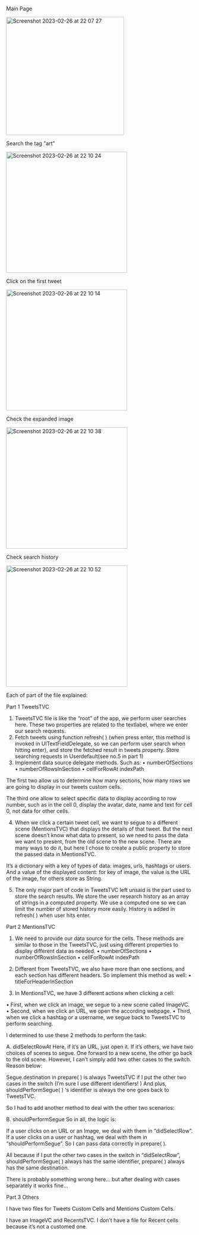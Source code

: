 Main Page

<img width="317" alt="Screenshot 2023-02-26 at 22 07 27" src="https://user-images.githubusercontent.com/116632169/221441190-fa54cdb2-ebf3-4966-bf97-c6fcebf0950f.png">

Search the tag "art"

<img width="325" alt="Screenshot 2023-02-26 at 22 10 24" src="https://user-images.githubusercontent.com/116632169/221441231-df523800-831a-4192-9b60-f1ec0aee56ee.png">

Click on the first tweet

<img width="325" alt="Screenshot 2023-02-26 at 22 10 14" src="https://user-images.githubusercontent.com/116632169/221441268-e424503f-9af1-4f53-bc02-b66694b9afc2.png">

Check the expanded image

<img width="326" alt="Screenshot 2023-02-26 at 22 10 38" src="https://user-images.githubusercontent.com/116632169/221441289-d289e1e9-d2c7-4706-8a42-122ec1854a9d.png">

Check search history

<img width="326" alt="Screenshot 2023-02-26 at 22 10 52" src="https://user-images.githubusercontent.com/116632169/221441296-be67e1a6-bb24-4da6-ac52-29ee39ae9639.png">





Each of part of the file explained:


Part 1 TweetsTVC 

1. TweetsTVC file is like the “root” of the app, we perform user searches here. These two properties are related to the textlabel, where we enter our search requests.
2. Fetch tweets using function refresh( ) (when press enter, this method is invoked in UITextFieldDelegate, so we can perform user search when hitting enter), and store the fetched result in tweets property. Store searching requests in Userdefault(see no.5 in part 1)
3. Implement data source delegate methods. Such as:
•	numberOfSections
•	numberOfRowsInSection
•	cellForRowAt indexPath

The first two allow us to determine how many sections, how many rows we are going to display in our tweets custom cells. 

The third one allow to select specific data to display according to row number, such as in the cell 0, display the avatar, date, name and text for cell 0, not data for other cells.


4. When we click a certain tweet cell, we want to segue to a different scene (MentionsTVC) that displays the details of that tweet. 
But the next scene doesn’t know what data to present, so we need to pass the data we want to present, from the old scene to the new scene.
There are many ways to do it, but here I chose to create a public property to store the passed data in MentionsTVC. 

It’s a dictionary with a key of types of data: images, urls, hashtags or users. And a value of the displayed content: for key of image, the value is the URL of the image, for others store as String. 

5. The only major part of code in TweetsTVC left unsaid is the part used to store the search results. 
We store the user research history as an array of strings in a computed property. We use a computed one so we can limit the number of stored history more easily. History is added in refresh( ) when user hits enter.


Part 2 MentionsTVC

1. We need to provide our data source for the cells. These methods are similar to those in the TweetsTVC, just using different properties to display different data as needed.
•	numberOfSections
•	numberOfRowsInSection
•	cellForRowAt indexPath

2. Different from TweetsTVC, we also have more than one sections, and each section has different headers. So implement this method as well:
•	titleForHeaderInSection

3. In MentionsTVC, we have 3 different actions when clicking a cell:

•	First, when we click an image, we segue to a new scene called ImageVC.
•	Second, when we click an URL, we open the according webpage.
•	Third, when we click a hashtag or a username, we segue back to TweetsTVC to perform searching.

I determined to use these 2 methods to perform the task:

A.	didSelectRowAt
Here, if it’s an URL, just open it. 
If it’s others, we have two choices of scenes to segue. One forward to a new scene, the other go back to the old scene. However, I can’t simply add two other cases to the switch. Reason below:

Segue.destination in prepare( ) is always TweetsTVC if I put the other two cases in the    switch (I’m sure I use different identifiers! )
And plus, shouldPerformSegue( ) ‘s identifier is always the one goes back to TweetsTVC.

So I had to add another method to deal with the other two scenarios:

B.	shouldPerformSegue
So in all, the logic is: 

If a user clicks on an URL or an Image,  we deal with them in “didSelectRow”. If  a user clicks on a user or hashtag, we deal with them in “shouldPerformSegue”.  So I  can pass data correctly in prepare( ).

All because if I put the other two cases in the switch in “didSelectRow”, shouldPerformSegue( ) always has the same identifier, prepare( ) always has the same destination. 

There is probably something wrong here… but after dealing with cases separately it works fine…

Part 3 Others

I have two files for Tweets Custom Cells and Mentions Custom Cells.

I have an ImageVC and RecentsTVC. I don’t have a file for Recent cells because it’s not a customed one. 


